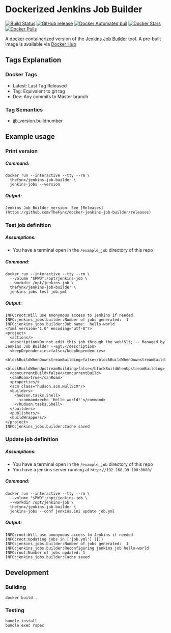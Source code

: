 # Dockerized Jenkins Job Builder
[![Build Status](https://travis-ci.org/TheFynx/docker-jenkins-job-builder.svg?branch=master)](https://travis-ci.org/TheFynx/docker-jenkins-job-builder) [![GitHub release](https://img.shields.io/github/release/TheFynx/docker-jenkins-job-builder.svg?maxAge=2592000)](https://github.com/TheFynx/docker-jenkins-job-builder) [![Docker Automated buil](https://img.shields.io/docker/automated/thefynx/jenkins-job-builder.svg?maxAge=2592000)](https://hub.docker.com/r/thefynx/jenkins-job-builder/) [![Docker Stars](https://img.shields.io/docker/stars/thefynx/jenkins-job-builder.svg?maxAge=2592000)](https://hub.docker.com/r/thefynx/jenkins-job-builder/) [![Docker Pulls](https://img.shields.io/docker/pulls/thefynx/jenkins-job-builder.svg?maxAge=2592000)](https://hub.docker.com/r/thefynx/jenkins-job-builder/)

A [docker](http://www.docker.com) containerized version of the [Jenkins Job Builder](https://github.com/openstack-infra/jenkins-job-builder) tool. A pre-built image is available via [Docker Hub](https://hub.docker.com/r/thefynx/jenkins-job-builder)

## Tags Explanation

### Docker Tags
* Latest: Last Tag Released
* Tag: Equivalent to git tag
* Dev: Any commits to Master branch

### Tag Semantics
* jjb_version.buildnumber

## Example usage

### Print version

##### Command:

```
docker run --interactive --tty --rm \
  thefynx/jenkins-job-builder \
  jenkins-jobs --version
```

##### Output:

```
Jenkins Job Builder version: See [Releases](https://github.com/TheFynx/docker-jenkins-job-builder/releases)
```

### Test job definition

##### Assumptions:

* You have a terminal open in the `/example_job` directory of this repo

##### Command:

```
docker run --interactive --tty --rm \
  --volume "$PWD":/opt/jenkins-job \
  --workdir /opt/jenkins-job \
  thefynx/jenkins-job-builder \
  jenkins-jobs test job.yml
```

##### Output:

```
INFO:root:Will use anonymous access to Jenkins if needed.
INFO:jenkins_jobs.builder:Number of jobs generated:  1
INFO:jenkins_jobs.builder:Job name:  hello-world
<?xml version="1.0" encoding="utf-8"?>
<project>
  <actions/>
  <description>Do not edit this job through the web!&lt;!-- Managed by Jenkins Job Builder --&gt;</description>
  <keepDependencies>false</keepDependencies>
  <blockBuildWhenDownstreamBuilding>false</blockBuildWhenDownstreamBuilding>
  <blockBuildWhenUpstreamBuilding>false</blockBuildWhenUpstreamBuilding>
  <concurrentBuild>false</concurrentBuild>
  <canRoam>true</canRoam>
  <properties/>
  <scm class="hudson.scm.NullSCM"/>
  <builders>
    <hudson.tasks.Shell>
      <command>echo 'Hello world!'</command>
    </hudson.tasks.Shell>
  </builders>
  <publishers/>
  <buildWrappers/>
</project>
INFO:jenkins_jobs.builder:Cache saved
```

### Update job definition

##### Assumptions:

* You have a terminal open in the `/example_job` directory of this repo
* You have a jenkins server running at `http://192.168.99.100:8080/`

##### Command:

```
docker run --interactive --tty --rm \
  --volume "$PWD":/opt/jenkins-job \
  --workdir /opt/jenkins-job \
  thefynx/jenkins-job-builder \
  jenkins-jobs --conf jenkins.ini update job.yml
```

##### Output:

```
INFO:root:Will use anonymous access to Jenkins if needed.
INFO:root:Updating jobs in ['job.yml'] ([])
INFO:jenkins_jobs.builder:Number of jobs generated:  1
INFO:jenkins_jobs.builder:Reconfiguring jenkins job hello-world
INFO:root:Number of jobs updated: 1
INFO:jenkins_jobs.builder:Cache saved
```

## Development

### Building

```
docker build .
```

### Testing

```
bundle install
bundle exec rspec
```
